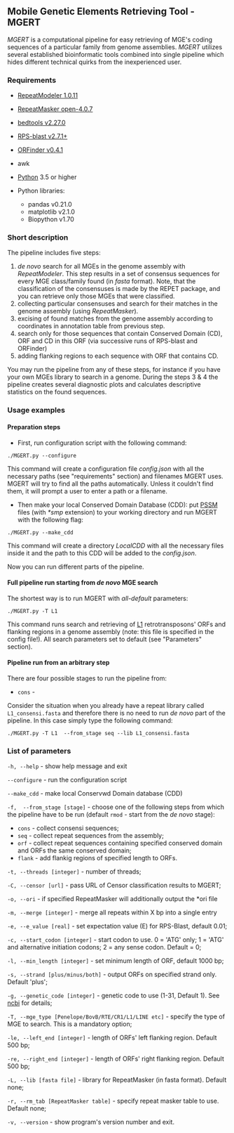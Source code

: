 ## **Mobile Genetic Elements Retrieving Tool** - **MGERT**

*MGERT* is a computational pipeline for easy retrieving of MGE's coding sequences of a particular family from genome assemblies.
*MGERT* utilizes several established bioinformatic tools combined into single pipeline which hides different technical quirks from the inexperienced user.

### Requirements


- [RepeatModeler 1.0.11 ](http://www.repeatmasker.org/RepeatModeler/)
- [RepeatMasker  open-4.0.7](http://www.repeatmasker.org/RMDownload.html)
- [bedtools v2.27.0](http://bedtools.readthedocs.io/en/latest/)
- [RPS-blast v2.7.1+](https://www.ncbi.nlm.nih.gov/Structure/cdd/cdd_help.shtml#RPSBFtp)
- [ORFinder v0.4.1](ftp://ftp.ncbi.nlm.nih.gov/genomes/TOOLS/ORFfinder/linux-i64/)
- awk

- [Python](https://www.python.org/) 3.5 or higher
- Python libraries:
    - pandas v0.21.0
    - matplotlib v2.1.0
    - Biopython v1.70

### Short description

The pipeline includes five steps:
1. *de novo* search for all MGEs in the genome assembly with *RepeatModeler*. 
This step results in a set of consensus sequences for every MGE class/family found (in *fasta* format).
Note, that the classification of the consensuses is made by the REPET package, and you can retrieve only those MGEs that were classified.
2. collecting particular consensuses and search for their matches in the genome assembly (using *RepeatMasker*).
3. excising of found matches from the genome assembly according to coordinates in annotation table from previous step.
4. search only for those sequences that contain Conserved Domain (CD), ORF and CD in this ORF (via successive runs of RPS-blast and ORFinder)
5. adding flanking regions to each sequence with ORF that contains CD.

You may run the pipeline from any of these steps, for instance if you have your own MGEs library to search in a genome.
During the steps 3 & 4 the pipeline creates several diagnostic plots and calculates descriptive statistics on the found sequences.

### Usage examples


#### Preparation steps

   - First, run configuration script with the following command:

```
./MGERT.py --configure
```
This command will create a configuration file *config.json* with all the necessary paths (see "requirements" section) and filenames MGERT uses. MGERT will try to find all the paths automatically. Unless it couldn't find them, it will prompt a user to enter a path or a filename.


   - Then make your local Conserved Domain Database (CDD): put [PSSM](https://www.ncbi.nlm.nih.gov/Structure/cdd/cdd_help.shtml#CD_PSSM) files (with *\*smp* extension) to your working directory and run  MGERT with the following flag:

```
./MGERT.py --make_cdd
```
This command will create a directory *LocalCDD* with all the necessary files inside it and the path to this CDD will be added to the *config.json*.

Now you can run different parts of the pipeline.

#### Full pipeline run starting from *de novo* MGE search

The shortest way is to run MGERT with  *all-default* parameters:

```
./MGERT.py -T L1
```
This command runs search and retrieving of [L1](https://en.wikipedia.org/wiki/LINE1) retrotransposons' ORFs and flanking regions in a genome assembly (note: this file is specified in the config file!). All search parameters set to default (see "Parameters" section).

#### Pipeline run from an arbitrary step

There are four possible stages to run the pipeline from:

- `cons` -

Consider the situation when you already have a repeat library called `L1_consensi.fasta` and therefore there is no need to run *de novo* part of the pipeline. In this case simply type the following command:

```
./MGERT.py -T L1  --from_stage seq --lib L1_consensi.fasta
```

### List of parameters

`-h, --help` -  show help message and exit

`--configure` - run the configuration script

`--make_cdd` - make local Conservwd Domain database (CDD)

`-f,  --from_stage [stage]` - choose one of the following steps from which the pipeline have to be run (default `rmod` - start from the *de novo* stage):

 - `cons` - collect consensi sequences;
 - `seq` - collect repeat sequences from the assembly;
 - `orf` - collect repeat sequences containing specified conserved domain and ORFs the same conserved domain;
 - `flank` - add flankig regions of specified length to ORFs.

`-t, --threads [integer]` - number of threads;

`-C, --censor [url]` - pass URL of Censor classification results to MGERT;

`-o, --ori` - if specified RepeatMasker will additionally output the \*ori file

`-m, --merge [integer]` - merge all repeats within X bp into a single entry

`-e, --e_value [real]` - set expectation value (E) for RPS-Blast, default 0.01;

`-c, --start_codon [integer]` - start codon to use. 0 = 'ATG' only; 1 = 'ATG' and alternative initiation codons; 2 = any sense codon. Default = 0;

`-l, --min_length [integer]` - set minimum length of ORF, default 1000 bp;

`-s, --strand [plus/minus/both]` - output ORFs on specified strand only. Default 'plus';

`-g, --genetic_code [integer]` - genetic code to use (1-31, Default 1). See [ncbi](http://www.ncbi.nlm.nih.gov/Taxonomy/Utils/wprintgc.cgi) for details;

`-T, --mge_type [Penelope/BovB/RTE/CR1/L1/LINE etc]` - specify the type of MGE to search. This is a mandatory option;

`-le, --left_end [integer]` - length of ORFs' left flanking region. Default 500 bp;

`-re, --right_end [integer]` - length of ORFs' right flanking region. Default 500 bp;

`-L, --lib [fasta file]` - library for RepeatMasker (in fasta format). Default none;

`-r, --rm_tab [RepeatMasker table]` - specify repeat masker table to use. Default none;

`-v, --version` - show program's version number and exit.
